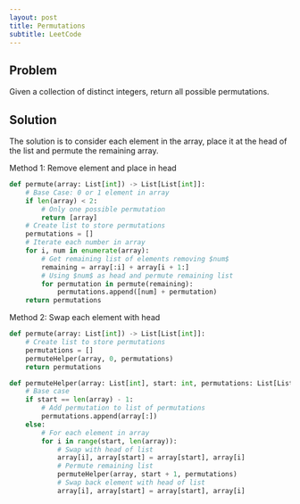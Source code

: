 ```yaml
---
layout: post
title: Permutations
subtitle: LeetCode
---
```


## Problem
Given a collection of distinct integers, return all possible permutations.

## Solution
The solution is to consider each element in the array, place it at the head of the list and permute the remaining array.

Method 1: Remove element and place in head
```python
def permute(array: List[int]) -> List[List[int]]:
    # Base Case: 0 or 1 element in array
    if len(array) < 2:
        # Only one possible permutation
        return [array]
    # Create list to store permutations
    permutations = []
    # Iterate each number in array
    for i, num in enumerate(array):
        # Get remaining list of elements removing $num$
        remaining = array[:i] + array[i + 1:]
        # Using $num$ as head and permute remaining list
        for permutation in permute(remaining):
            permutations.append([num] + permutation)
    return permutations
```

Method 2: Swap each element with head
```python
def permute(array: List[int]) -> List[List[int]]:
    # Create list to store permutations
    permutations = []
    permuteHelper(array, 0, permutations)
    return permutations

def permuteHelper(array: List[int], start: int, permutations: List[List[int]]):
    # Base case
    if start == len(array) - 1:
        # Add permutation to list of permutations
        permutations.append(array[:])
    else:
        # For each element in array
        for i in range(start, len(array)):
            # Swap with head of list
            array[i], array[start] = array[start], array[i]
            # Permute remaining list
            permuteHelper(array, start + 1, permutations)
            # Swap back element with head of list
            array[i], array[start] = array[start], array[i]
```

